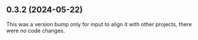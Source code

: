 ## 0.3.2 (2024-05-22)

This was a version bump only for input to align it with other projects, there were no code changes.